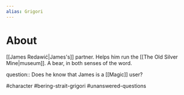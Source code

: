 ```yaml
---
alias: Grigori
---
```


# About
[[James Redawić|James's]] partner. Helps him run the [[The Old Silver Mine|museum]]. A bear, in both senses of the word.

question:: Does he know that James is a [[Magic]] user?

#character #bering-strait-grigori #unanswered-questions 